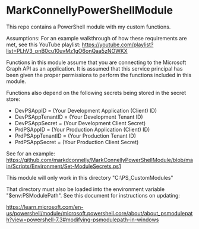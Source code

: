 # MarkConnellyPowerShellModule
This repo contains a PowerShell module with my custom functions.

Assumptions:
For an example walkthrough of how these requirements are met, see this YouTube playlist:
https://youtube.com/playlist?list=PLhV3_pnB0cu10uvMz1gO6onQaa5zNOWKX

Functions in this module assume that you are connecting to the Microsoft Graph API as an application. It is assumed that this service principal has been given the proper permissions to perform the functions included in this module.

Functions also depend on the following secrets being stored in the secret store:
 - DevPSAppID = (Your Development Application (Client) ID)
 - DevPSAppTenantID = (Your Development Tenant ID)
 - DevPSAppSecret = (Your Development Client Secret)
 - PrdPSAppID = (Your Production Application (Client) ID)
 - PrdPSAppTenantID = (Your Production Tenant ID)
 - PrdPSAppSecret = (Your Production Client Secret)

See for an example:
https://github.com/markdconnelly/MarkConnellyPowerShellModule/blob/main/Scripts/Environment/Set-ModuleSecrets.ps1

This module will only work in this directory
"C:\PS_CustomModules"

That directory must also be loaded into the environment variable "$env:PSModulePath". See this document for instructions on updating:

https://learn.microsoft.com/en-us/powershell/module/microsoft.powershell.core/about/about_psmodulepath?view=powershell-7.3#modifying-psmodulepath-in-windows

